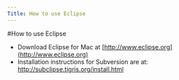 ```yaml
---
Title: How to use Eclipse
---
```

#How to use Eclipse

-  Download Eclipse for Mac at [http://www.eclipse.org](http://www.eclipse.org)
-  Installation instructions for Subversion are at: http://subclipse.tigris.org/install.html
